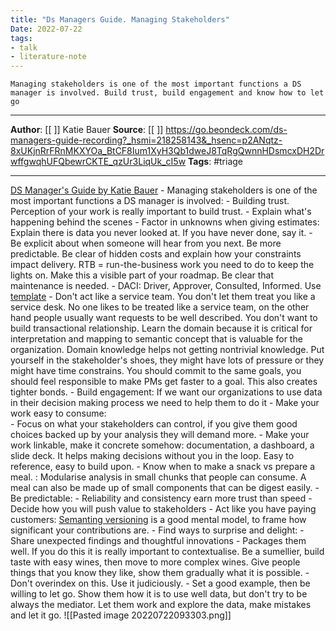 ```yaml
---
title: "Ds Managers Guide. Managing Stakeholders"
Date: 2022-07-22
tags: 
- talk
- literature-note
---
```


```
Managing stakeholders is one of the most important functions a DS manager is involved. Build trust, build engagement and know how to let go
```

***
**Author**: [[ ]]  Katie Bauer
**Source**: [[ ]] https://go.beondeck.com/ds-managers-guide-recording?_hsmi=218258143&_hsenc=p2ANqtz-8xUKjnRrFRnMKXYOa_BtCF8Ium1XyH3Qb1dweJ8TqRgQwnnHDsmcxDH2DrwffgwqhUFQbewrCKTE_qzUr3LiqUk_cI5w 
**Tags**:  #triage
***




 [DS Manager's Guide by Katie Bauer](https://go.beondeck.com/ds-managers-guide-recording?_hsmi=218258143&_hsenc=p2ANqtz-8xUKjnRrFRnMKXYOa_BtCF8Ium1XyH3Qb1dweJ8TqRgQwnnHDsmcxDH2DrwffgwqhUFQbewrCKTE_qzUr3LiqUk_cI5w)
	- Managing stakeholders is one of the most important functions a DS manager is involved:
		- Building trust. Perception of your work is really important to build trust. 
			- Explain what's happening behind the scenes
			- Factor in unknowns when giving estimates: Explain there is data you never looked at. If you have never done, say it. 
			- Be explicit about when someone will hear from you next. Be more predictable. Be clear of hidden costs and explain how your constraints impact delivery. RTB = run-the-business work you need to do to keep the lights on. Make this a visible part of your roadmap. Be clear that maintenance is needed. 
			- DACI: Driver, Approver, Consulted, Informed. Use [template](https://docs.google.com/document/d/1DGRlGq8nffTpLg5OB1fjnKNY4O4j6_yogq18q88HafE/edit?usp=sharing)
			- Don't act like a service team. You don't let them treat you like a service desk. No one likes to be treated like a service team, on the other hand people usually want requests to be well described. You don't want to build transactional relationship. Learn the domain because it is critical for interpretation and mapping to semantic concept that is valuable for the organization.  Domain knowledge helps not getting nontrivial knowledge. Put yourself in the stakeholder's shoes, they might have lots of pressure or they might have time constrains. You should commit to the same goals, you should feel responsible to make PMs get faster to a goal. This also creates tighter bonds. 
		- Build engagement: If we want our organizations to use data in their decision making process we need to help them to do it 
			- Make your work easy to consume:  
				- Focus on what your stakeholders can control, if you give them good choices backed up by your analysis they will demand more. 
				- Make your work linkable, make it concrete somehow: documentation, a dashboard, a slide deck. It helps making decisions without you in the loop. Easy to reference, easy to build upon. 
				- Know when to make a snack vs prepare a meal. : Modularise analysis in small chunks that people can consume. A meal can also be made up of small components that can be digest easily. 
			- Be predictable:
				- Reliability and consistency earn more trust than speed
				- Decide how you will push value to stakeholders
				- Act like you have paying customers: [Semanting versioning](https://www.geeksforgeeks.org/introduction-semantic-versioning/) is a good mental model, to frame how significant your contributions are. 
			- Find ways to surprise and delight:
				- Share unexpected findings and thoughtful innovations
				- Packages them well. If you do this it is really important to contextualise. Be a sumellier, build taste with easy wines, then move to more complex wines. Give people things that you know they like, show them gradually what it is possible. 
				- Don't overindex on this. Use it judiciously.
			- Set a good example, then be willing to let go. Show them how it is to use well data, but don't try to be always the mediator. Let them work and explore the data, make mistakes and let it go.
![[Pasted image 20220722093303.png]]


